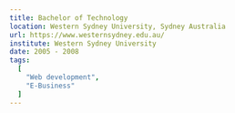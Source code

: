 ```yaml
---
title: Bachelor of Technology
location: Western Sydney University, Sydney Australia
url: https://www.westernsydney.edu.au/
institute: Western Sydney University
date: 2005 - 2008
tags:
  [
    "Web development",
    "E-Business"
  ]
---
```

